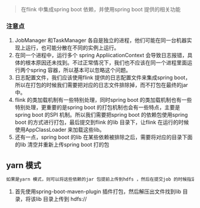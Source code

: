 



> 在flink 中集成spring boot 依赖，并使用spring boot 提供的相关功能



### 注意点

1. JobManager 和TaskManager 各自是独立的进程，他们可能在同一台机器实现上运行，也可能分散在不同的实例上运行。
2. 在同一个进程中，运行多个 spring AppliicationContext 会导致日志报错，具体的根本原因还未找到。不过正常情况下，我们也不应该在同一个进程里面运行两个spring 容器，所以基本可以忽略这个问题。
3. 日志配置文件，我们应该使用flink 提供的日志配置文件来集成spring boot，所以在打包的时候我们需要把对应的日志文件排除掉，而不打包在最终的jar 中。
4. flink 的类加载机制有一些特别处理，同时spring boot 的类加载机制也有一些特别处理，更重要的是spring boot 的打包机制也会有一些特点，主要是spring boot 的SPI 机制。所以我们需要把spring boot 的依赖包使用spring boot 的方式进行打包，最后提交到flink 的lib 目录下，让flink 在运行的时候使用AppClassLoader 来加载这些lib。
5. 还有一点，spring boot 的lib 在某些依赖被排除之后，需要将对应的目录下面的lib 清空并重新上传spring boot 打的包





## yarn 模式

```txt
如果是yarn 模式，则可以将这些依赖的jar 包提前上传到hdfs ，然后在提交job 的时候指定hdfs 的相应路径
```

1. 首先使用spring-boot-maven-plugin 插件打包，然后解压出文件找到lib 目录，将该lib 目录上传到 hdfs://
















